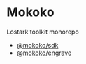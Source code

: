 # Mokoko

Lostark toolkit monorepo

* [@mokoko/sdk](./packages/sdk)
* [@mokoko/engrave](./packages/engrave)
